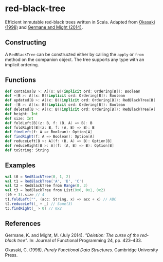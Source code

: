 # red-black-tree

Efficient immutable red-black trees written in Scala. Adapted from [Okasaki (1998)](#references) and [Germane and Might (2014)](#references).

## Constructing

A `RedBlackTree` can be constructed either by calling the `apply` or `from` method on the companion object. The tree supports any type with an implicit ordering.

## Functions
```scala
def contains[B >: A](x: B)(implicit ord: Ordering[B]): Boolean
def +[B >: A](x: B)(implicit ord: Ordering[B]): Boolean
def updated[B >: A](x: B)(implicit ord: Ordering[B]): RedBlackTree[B]
def -[B >: A](x: B)(implicit ord: Ordering[B]): Boolean
def deleted[B >: A](x: B)(implicit ord: Ordering[B]): RedBlackTree[A]
def height: Int
def size: Int
def foldLeft[B](z: B, f: (B, A) => B): B
def foldRight[B](z: B, f: (A, B) => B): B
def findLeft(f: A => Boolean): Option[A]
def findRight(f: A => Boolean): Option[A]
def reduceLeft[B >: A](f: (B, A) => B): Option[B]
def reduceRight[B >: A](f: (A, B) => B): Option[B]
def toString: String
```

## Examples

```scala
val t0 = RedBlackTree(0, 1, 2)
val t1 = RedBlackTree('A', 'B', 'C')
val t2 = RedBlackTree from Range(0, 3)
val t3 = RedBlackTree from List(0x0, 0x1, 0x2)
(t0 + 3).size // 4
t1.foldLeft("", (acc: String, x) => acc + x) // ABC
t2.reduceLeft(_ + _) // Some(3)
t3.findRight(_ > 0) // 0x2
```

## References
Germane, K. and Might, M. (July 2014). *"Deletion: The curse of the red-black tree"*. In: Journal of Functional Programming 24, pp. 423–433.

Okasaki, C. (1998). *Purely Functional Data Structures*. Cambridge University Press.